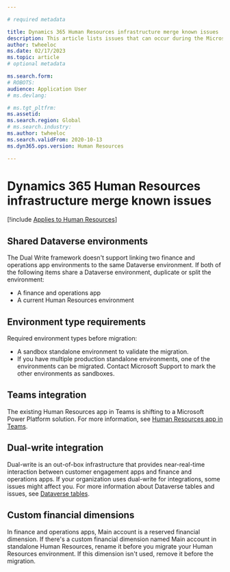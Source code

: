 ```yaml
---

# required metadata

title: Dynamics 365 Human Resources infrastructure merge known issues
description: This article lists issues that can occur during the Microsoft Dynamics 365 Human Resources infrastructure merge.
author: twheeloc
ms.date: 02/17/2023
ms.topic: article
# optional metadata

ms.search.form: 
# ROBOTS: 
audience: Application User
# ms.devlang: 

# ms.tgt_pltfrm: 
ms.assetid: 
ms.search.region: Global
# ms.search.industry: 
ms.author: twheeloc
ms.search.validFrom: 2020-10-13
ms.dyn365.ops.version: Human Resources

---
```

# Dynamics 365 Human Resources infrastructure merge known issues

[!include [Applies to Human Resources](../includes/applies-to-hr.md)]


## Shared Dataverse environments

The Dual Write framework doesn't support linking two finance and operations app environments to the same Dataverse environment. If both of the following items share a Dataverse environment, duplicate or split the environment:

- A finance and operations app
- A current Human Resources environment

## Environment type requirements

Required environment types before migration:

- A sandbox standalone environment to validate the migration.
- If you have multiple production standalone environments, one of the environments can be migrated. Contact Microsoft Support to mark the other environments as sandboxes.

## Teams integration

The existing Human Resources app in Teams is shifting to a Microsoft Power Platform solution. For more information, see [Human Resources app in Teams](hr-admin-teams-leave-app.md).

## Dual-write integration

Dual-write is an out-of-box infrastructure that provides near-real-time interaction between customer engagement apps and finance and operations apps. If your organization uses dual-write for integrations, some issues might affect you. For more information about Dataverse tables and issues, see [Dataverse tables](hr-developer-entities.md).

## Custom financial dimensions

In finance and operations apps, Main account is a reserved financial dimension. If there's a custom financial dimension named Main account in standalone Human Resources, rename it before you migrate your Human Resources environment. If this dimension isn't used, remove it before the migration.
